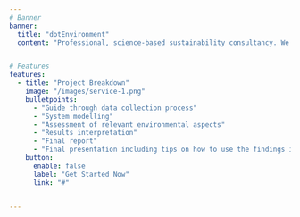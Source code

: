 ```yaml
---
# Banner
banner:
  title: "dotEnvironment"
  content: "Professional, science-based sustainability consultancy. We offer life cycle assessment (LCA) studies with focus on hotspot analysis, environmental product declarations (EPDs), third-party reviews, and GHG protocol calculations."


# Features
features:
  - title: "Project Breakdown"
    image: "/images/service-1.png"
    bulletpoints:
      - "Guide through data collection process"
      - "System modelling"
      - "Assessment of relevant environmental aspects"
      - "Results interpretation"
      - "Final report"
      - "Final presentation including tips on how to use the findings in practice"
    button:
      enable: false
      label: "Get Started Now"
      link: "#"


---
```

